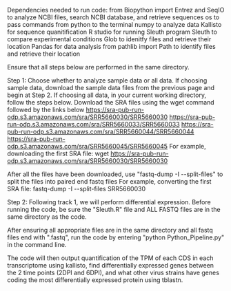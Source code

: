 Dependencies needed to run code:
from Biopython import Entrez and SeqIO to analyze NCBI files, search NCBI database, and retrieve sequences
os to pass commands from python to the terminal
numpy to analyze data
Kallisto for sequence quanitification
R studio for running Sleuth program
Sleuth to compare experimental conditions
Glob to idenitfy files and retrieve their location
Pandas for data analysis
from pathlib import Path to identify files and retrieve their location

Ensure that all steps below are performed in the same directory.

Step 1: Choose whether to analyze sample data or all data. If choosing sample data, download the sample data files from the previous page and begin at Step 2.
If choosing all data, in your current working directory, follow the steps below.
Download the SRA files using the wget command followed by the links below
https://sra-pub-run-odp.s3.amazonaws.com/sra/SRR5660030/SRR5660030
https://sra-pub-run-odp.s3.amazonaws.com/sra/SRR5660033/SRR5660033
https://sra-pub-run-odp.s3.amazonaws.com/sra/SRR5660044/SRR5660044
https://sra-pub-run-odp.s3.amazonaws.com/sra/SRR5660045/SRR5660045
For example, downloading the first SRA file: wget https://sra-pub-run-odp.s3.amazonaws.com/sra/SRR5660030/SRR5660030

After all the files have been downloaded, use "fastq-dump -I --split-files" to split the files into paired end fastq files
For example, converting the first SRA file: fastq-dump -I --split-files SRR5660030

Step 2: Following track 1, we will perform differential expression.
Before running the code, be sure the "Sleuth.R" file and ALL FASTQ files are in the same directory as the code.

After ensuring all appropriate files are in the same directory and all fastq files end with ".fastq", run the code by entering "python Python_Pipeline.py" in the command line.

The code will then output quantification of the TPM of each CDS in each transcriptome using kallisto, find differentially expressed genes between the 2 time points (2DPI and 6DPI), and what other virus strains have genes coding the most differentially expressed protein using tblastn.
